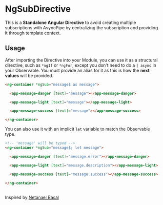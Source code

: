 # NgSubDirective

This is a **Standalone Angular Directive** to avoid creating multiple subscriptions with AsyncPipe by centralizing the subscription and providing it through template context.

## Usage

After importing the Directive into your Module, you can use it as a structural directive, such as ``*ngIf`` or ``*ngFor``, except you don't need to do a ``| async`` in your Observable. You must provide an alias for it as this is how the **next values** will be provided.

```html
<ng-container *ngSub="message$ as message">

  <app-message-danger [text]="message"></app-message-danger>

  <app-message-light [text]="message"></app-message-light>

  <app-message-success [text]="message"></app-message-success>

</ng-container>
```

You can also use it with an implicit ``let`` variable to match the Observable type.

```html
<!-- 'message' will be typed -->
<ng-container *ngSub="message$; let message">

  <app-message-danger [text]="message.error"></app-message-danger>

  <app-message-light [text]="message.description"></app-message-light>

  <app-message-success [text]="message.success"></app-message-success>

</ng-container>
```
<br>
Inspired by <a href="https://github.com/NetanelBasal">Netanael Basal</a>
